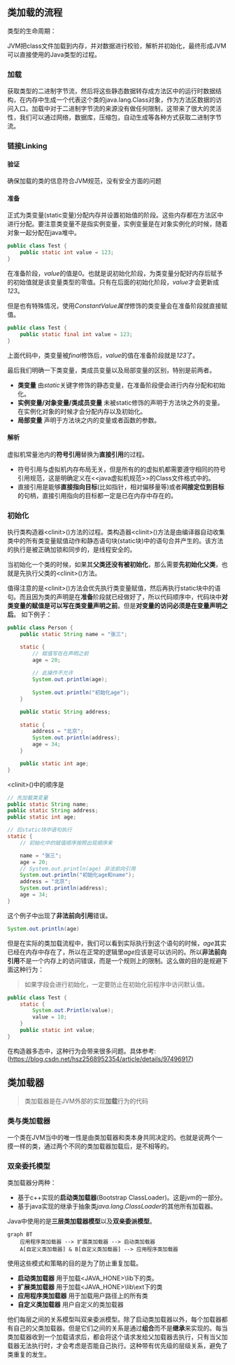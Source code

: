 ## 类加载的流程
类型的生命周期：

JVM把class文件加载到内存，并对数据进行校验，解析并初始化，最终形成JVM可以直接使用的Java类型的过程。

### 加载
获取类型的二进制字节流，然后将这些静态数据转存成方法区中的运行时数据结构，在内存中生成一个代表这个类的java.lang.Class对象，作为方法区数据的访问入口。加载中对于二进制字节流的来源没有做任何限制，这带来了很大的灵活性，我们可以通过网络，数据库，压缩包，自动生成等各种方式获取二进制字节流。

### 链接Linking

#### 验证
确保加载的类的信息符合JVM规范，没有安全方面的问题

#### 准备
正式为类变量(static变量)分配内存并设置初始值的阶段。这些内存都在方法区中进行分配。要注意类变量不是指实例变量，实例变量是在对象实例化的时候，随着对象一起分配在java堆中。
```java
public class Test {
    public static int value = 123;
}
```
在准备阶段，*value*的值是0。也就是说初始化阶段，为类变量分配好内存后赋予的初始值就是该变量类型的零值。只有在后面的初始化阶段，*value*才会更新成*123*。

但是也有特殊情况，使用*ConstantValue属性*修饰的类变量会在准备阶段就直接赋值。
```java
public class Test {
    public static final int value = 123;
}
```
上面代码中，类变量被*final*修饰后，*value*的值在准备阶段就是*123*了。

最后我们明确一下类变量，类成员变量以及局部变量的区别，特别是前两者。
- **类变量** 由*static*关键字修饰的静态变量，在准备阶段便会进行内存分配和初始化。
- **实例变量/对象变量/类成员变量** 未被static修饰的声明于方法块之外的变量。在实例化对象的时候才会分配内存以及初始化。
- **局部变量** 声明于方法块之内的变量或者函数的参数。

#### 解析
虚拟机常量池内的**符号引用**替换为**直接引用**的过程。
- 符号引用与虚拟机内存布局无关，但是所有的的虚拟机都需要遵守相同的符号引用规范，这是明确定义在<<java虚拟机规范>>的Class文件格式中的。
- 直接引用是能够**直接指向目标**(比如指针，相对偏移量等)或者**间接定位到目标**的句柄，直接引用指向的目标都一定是已在内存中存在的。

### 初始化 
执行类构造器\<clinit\>()方法的过程。类构造器\<clinit\>()方法是由编译器自动收集类中的所有类变量赋值动作和静态语句块(static块)中的语句合并产生的。该方法的执行是被正确加锁和同步的，是线程安全的。

当初始化一个类的时候，如果其**父类还没有被初始化**，那么需要**先初始化父类**，也就是先执行父类的\<clinit\>()方法。

值得注意的是\<clinit\>()方法会优先执行类变量赋值，然后再执行static块中的语句。而且因为类的声明是在**准备**阶段就已经做好了，所以代码顺序中，代码块中**对类变量的赋值是可以写在类变量声明之前**。但是**对变量的访问必须是在变量声明之后**。
如下例子：
```java
public class Person {
    public static String name = "张三";

    static {
        // 赋值写在在声明之前
        age = 20;
        
        // 此操作不允许
        System.out.printlm(age);
        
        System.out.println("初始化age");
    }

    public static String address;
    
    static {
        address = "北京";
        System.out.println(address);
        age = 34;
    }

    public static int age;
}
```

\<clinit\>()中的顺序是
```java
// 先加载类变量
public static String name;
public static String address;
public static int age;

// 后static块中语句执行
static {
    // 初始化中的赋值顺序按照出现顺序来

    name = "张三";
    age = 20;
    // System.out.println(age) 非法前向引用
    System.out.println("初始化age和name");
    address = "北京";
    System.out.println(address);
    age = 34;
}
```
这个例子中出现了**非法前向引用**错误。

```java
System.out.println(age)
```

但是在实际的类加载流程中，我们可以看到实际执行到这个语句的时候，*age*其实已经在内存中存在了，所以在正常的逻辑里*age*应该是可以访问的。所以**非法前向引用**不是一个内存上的访问错误，而是一个规则上的限制。这么做的目的是规避下面这种行为：

> 如果字段会进行初始化，一定要防止在初始化前程序中访问默认值。

```java
public class Test {
    static {
        System.out.Println(value);
        value = 10;
    }
    public static int value;
}
```
在构造器多态中，这种行为会带来很多问题。具体参考:
(https://blog.csdn.net/hsz2568952354/article/details/97496917)  

## 类加载器
> 类加载器是在JVM外部的实现**加载**行为的代码

### 类与类加载器
一个类在JVM当中的唯一性是由类加载器和类本身共同决定的。也就是说两个一摸一样的类，通过两个不同的类加载器加载后，是不相等的。

### 双亲委托模型
类加载器分两种：
- 基于c++实现的**启动类加载器**(Bootstrap ClassLoader)。这是jvm的一部分。
- 基于java实现的继承于抽象类*java.lang.ClassLoader*的其他所有加载器。

Java中使用的是**三层类加载器模型**以及**双亲委派模型**。

```mermaid
graph BT
    应用程序类加载器 --> 扩展类加载器 --> 启动类加载器
    A[自定义类加载器] & B[自定义类加载器] --> 应用程序类加载器
```

使用这些模式和策略的目的是为了防止重复加载。
- **启动类加载器** 用于加载\<JAVA_HONE\>\lib下的类。
- **扩展类加载器** 用于加载\<JAVA_HONE\>\lib\ext下的类
- **应用程序类加载器** 用于加载用户路径上的所有类
- **自定义类加载器** 用户自定义的类加载器

他们每层之间的关系模型叫双亲委派模型。除了启动类加载器以外，每个加载器都有自己的父类加载器。但是它们之间的关系是通过**组合**而不是**继承**来实现的。每当类加载器收到一个加载请求后，都会将这个请求发给父加载器去执行，只有当父加载器无法执行时，才会考虑是否能自己执行。这种带有优先级的层级关系，避免了类重复的发生。

